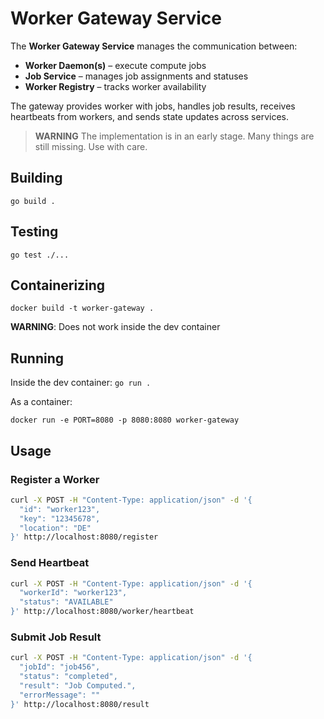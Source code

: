 # Worker Gateway Service

The **Worker Gateway Service** manages the communication between:
- **Worker Daemon(s)** – execute compute jobs
- **Job Service** – manages job assignments and statuses
- **Worker Registry** – tracks worker availability

The gateway provides worker with jobs, handles job results, receives heartbeats from workers, and sends state updates across services.


> **WARNING**
> The implementation is in an early stage. Many things are still missing. Use with care.


## Building

`go build .`

## Testing

`go test ./...`

## Containerizing

`docker build -t worker-gateway .`

**WARNING**: Does not work inside the dev container

## Running

Inside the dev container: `go run .`

As a container: 

`docker run -e PORT=8080 -p 8080:8080 worker-gateway`

## Usage
### Register a Worker
```bash
curl -X POST -H "Content-Type: application/json" -d '{
  "id": "worker123",
  "key": "12345678",
  "location": "DE"
}' http://localhost:8080/register
```

### Send Heartbeat
```bash
curl -X POST -H "Content-Type: application/json" -d '{
  "workerId": "worker123",
  "status": "AVAILABLE"
}' http://localhost:8080/worker/heartbeat
```

### Submit Job Result
```bash
curl -X POST -H "Content-Type: application/json" -d '{
  "jobId": "job456",
  "status": "completed",
  "result": "Job Computed.",
  "errorMessage": ""
}' http://localhost:8080/result
```

